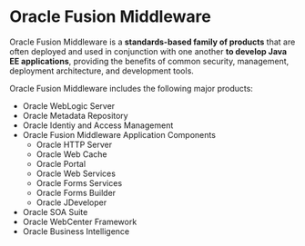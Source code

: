# Oracle Fusion Middleware

Oracle Fusion Middleware is a **standards-based family of products** that are often deployed and used in conjunction with one another **to develop Java EE applications**, providing the benefits of common security, management, deployment architecture, and development tools.

Oracle Fusion Middleware includes the following major products:
- Oracle WebLogic Server
- Oracle Metadata Repository
- Oracle Identiy and Access Management
- Oracle Fusion Middleware Application Components
    - Oracle HTTP Server
    - Oracle Web Cache
    - Oracle Portal
    - Oracle Web Services
    - Oracle Forms Services
    - Oracle Forms Builder
    - Oracle JDeveloper
- Oracle SOA Suite
- Oracle WebCenter Framework
- Oracle Business Intelligence